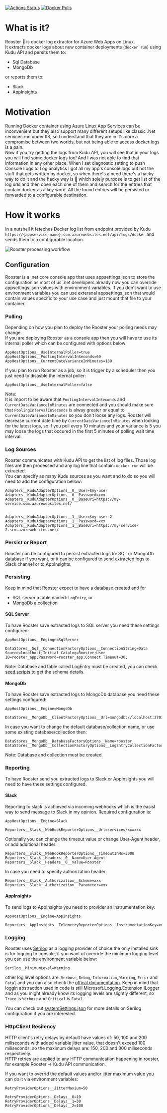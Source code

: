 [![Actions Status](https://github.com/MirzaMerdovic/rooster/workflows/Docker/badge.svg)](https://github.com/MirzaMerdovic/rooster/actions)
[![Docker Pulls](https://img.shields.io/docker/pulls/mirzamerdovic/rooster?style=flat)](https://hub.docker.com/r/mirzamerdovic/rooster)

# What is it?
Rooster :rooster: is docker log extractor for Azure Web Apps on Linux.  
It extracts docker logs about new container deployments (`docker run`) using Kudu API and persits them to:
* Sql Database
* MongoDb  

or reports them to:  
* Slack
* AppInsights

# Motivation

Running Docker container using Azure Linux App Services can be inconvenient but they also support many different setups like classic .Net services run under IIS, so I understand that they are in it's core a compromise between two worlds, but not being able to access docker logs is a pain.  
Now if you try getting the logs from Kudu API, you will see that in your logs you will find some docker logs too! And I was not able to find that information in any other place. When I set diagnostic setting to push Console Logs to Log analytics I got all my app's console logs but not the stuff that gets written by docker, so when there's a need there's a hacky way to do it and the hacky way is :rooster: which solely purpose is to get list of the log urls and then open each one of them and search for the entries that contain docker as a key word. All the found entries will be persisted or forwarded to a configurable destination.

# How it works

In a nutshell it feteches Docker log list from endpoint provided by Kudu `https://{appservice-name}.scm.azurewebsites.net/api/logs/docker` and sends them to a configurable location.

![Rooster processing workflow](src/docs/Rooster.svg)
## Configuration
Rooster is a .net core console app that uses appsettings.json to store the configuration as most of us .net developers already now you can override appsettings.json values with environment variables. If you don't want to use environment variables you can use exteranal appsettings.json that would contain values specific to your use case and just mount that file to your container.

### Polling 
Depending on how you plan to deploy the Rooster your polling needs may change.  
If you are deploying Rooster as a console app then you will have to use its internal poller which can be configured with options below:
```
AppHostOptions__UseInternalPoller=true
AppHostOptions__PoolingIntervalInSeconds=60
AppHostOptions__CurrentDateVarianceInMinutes=180
```

If you plan to run Rooster as a job, so it is trigger by a scheduler then you just need to disasble the internal poller:
```
AppHostOptions__UseInternalPoller=false
```

Note:  
It is import to be aware that `PoolingIntervalInSeconds` and `CurrentDateVarianceInMinutes` are connected and you should make sure that `PoolingIntervalInSeconds` is alway greater or equal to `CurrentDateVarianceInMinutes` so you don't loose any logs. Rooster will decrease current date time by `CurrentDateVarianceInMinutes` when looking for the latest logs, so if you poll every 10 minutes and your variance is 5 you may loose the logs that occured in the first 5 minutes of polling wait time interval. 

### Log Sources
Rooster communicates with Kudu API to get the list of log files. Those log files are then processed and any log line that contain: `docker run` will be extracted.  
You can specify as many Kudu sources as you want and to do so you will need to add the configuration bellow:
```
Adapters__KuduAdapterOptions__0__User=$my-user
Adapters__KuduAdapterOptions__0__Password=xxx
Adapters__KuduAdapterOptions__0__BaseUri=https://my-service.scm.azurewebsites.net/


Adapters__KuduAdapterOptions__1__User=$my-user-2
Adapters__KuduAdapterOptions__1__Password=xxx
Adapters__KuduAdapterOptions__1__BaseUri=https://my-service-2.scm.azurewebsites.net/
```

### Persist or Report
Rooster can be configured to persist extracted logs to: SQL or MongoDb database if you want, or it can be configured to send extracted logs to Slack channel or to AppInsights.

### Persisting
Keep in mind that Rooster expect to have a database created and for 
* SQL server a table named: `LogEntry`, or 
* MongoDb a collection  

#### SQL Server
To have Rooster save extracted logs to SQL server you need these settings configured:
```
AppHostOptions__Enginge=SqlServer

DataStores__Sql__ConnectionFactoryOptions__ConnectionString=Data Source=localhost;Initial Catalog=Rooster;User ID=rooster_app;Password=rooster_app;Connect Timeout=30;
```
Note: Database and table called LogEntry must be created, you can check [seed scripts](src/SqlScripts/scripts/) to get the schema details.

#### MongoDb
To have Rooster save extracted logs to MongoDb database you need these settings configured:
```
AppHostOptions__Engine=MongoDb

DataStores__MongoDb__ClientFactoryOptions__Url=mongodb://localhost:27017
```
In case you want to change the default database/collection name, or use some existing database/collection then:
```
DataStores__MongoDb__DatabaseFactoryOptions__Name=rooster
DataStores__MongoDb__CollectionFactoryOptions__LogEntryCollectionFactoryOptions__Name=LogEntry
```
Note: 
Database and collection must be created.

### Reporting
To have Rooster send you extracted logs to Slack or AppInsights you will need to have these settings configured.

#### Slack
Reporting to slack is achieved via incoming webhooks which is the easist way to send message to Slack in my opinion. Required configuration is:
```
AppHostOptions__Engine=Slack

Reporters__Slack__WebHookReporterOptions__Url=services/xxxxxx
```

Optionally you can change the timeout value or change User-Agent header, or add additional header:
```
Reporters__Slack__WebHookReporterOptions__TimeoutInMs=3000
Reporters__Slack__Headers__0__Name=User-Agent
Reporters__Slack__Headers__0__Value=Rooster
```

In case you need to specify authorization header:
```
Reporters__Slack__Authorization__Scheme=xxx
Reporters__Slack__Authorization__Parameter=xxx
```

#### AppInsights
To send logs to AppInsights you need to provider an instrumentation key:
```
AppHostOptions__Engine=AppInsights

Reporters__AppInsights__TelemetryReporterOptions__InstrumentationKey=xxx
```

### Logging
Rooster uses [Serilog](https://serilog.net/) as a logging provider of choice the only installed sink is for logging to console, if you want ot override the minimum logging level you can use the environment variable below:
```
Serilog__MinimumLevel=Warning
```  

other log level options are: `Verbose`, `Debug`, `Information`, `Warning`, `Error` and `Fatal` and you can also check the [offical documentation](https://github.com/serilog/serilog/wiki/Configuration-Basics#minimum-level). Keep in mind that loggin abstraction used in code is still Microsoft.Logging.Extension.ILogger and as you might already know its logging levels are slightly different, so `Trace` is `Verbose` and `Critical` is `Fatal`.

You can check out [systemSettings.json](src/Rooster.DependencyInjection/systemSettings.json) for more details on Serilog configuration if you are interested.

### HttpClient Resilency

HTTP client's retry delays by default have values of: 50, 100 and 200 miliseconds with added variable jitter value, that doesn't exceed 100 miliseconds, so the maximum delays are: 150, 200 and 300 miliseconds respectively.  
HTTP retries are applied to any HTTP communication happening in rooster, for example Rooster -> Kudu API communication.

If you want to overrid the default values and/or jitter maximum value you can do it via environment variables:
```
RetryProviderOptions__JitterMaxium=50

RetryProviderOptions__Delays__0=10
RetryProviderOptions__Delays__1=30
RetryProviderOptions__Delays__2=100
```
